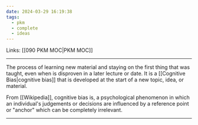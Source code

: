 ```yaml
---
date: 2024-03-29 16:19:38
tags:
  - pkm
  - complete
  - ideas
---
```

Links: [[090 PKM MOC|PKM MOC]]

---
The process of learning new material and staying on the first thing that was taught, even when is disproven in a later lecture or date. It is a [[Cognitive Bias|cognitive bias]] that is developed at the start of a new topic, idea, or material. 

From [[Wikipedia]], cognitive bias is, a psychological phenomenon in which an individual's judgements or decisions are influenced by a reference point or "anchor" which can be completely irrelevant.

---
